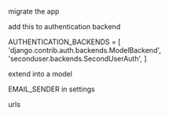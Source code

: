 migrate the app

add this to authentication backend

AUTHENTICATION_BACKENDS = [
  'django.contrib.auth.backends.ModelBackend',
  'seconduser.backends.SecondUserAuth', ]


  extend into a model

  EMAIL_SENDER in settings

  urls

